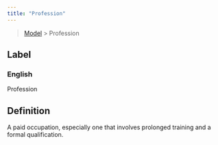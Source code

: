 ```yaml
---
title: "Profession"
---
```


> [Model](./../) > Profession

## Label

### English
Profession


## Definition
A paid occupation, especially one that involves prolonged training and a formal qualification. 


    
